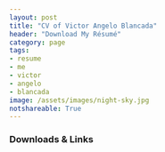 ```yaml
---
layout: post
title: "CV of Victor Angelo Blancada"
header: "Download My Résumé"
category: page
tags: 
- resume 
- me 
- victor 
- angelo 
- blancada
image: /assets/images/night-sky.jpg
notshareable: True
---
```


### Downloads & Links

<!--
- <a href="" target="_blank">Curriculum Vitae (4 Pages)</a>

- <a href="" target="_blank">Résumé (1 Page)</a>

- <a href="https://www.linkedin.com/in/geloblancada/" target="_blank">LinkedIn Profile</a>

-->
